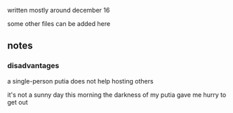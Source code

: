 
written mostly around december 16

some other files can be added here

## notes

### disadvantages

a single-person putia does not help hosting others

it's not a sunny day
this morning the darkness of my putia gave me hurry to get out

